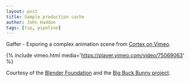 ```yaml
---
layout: post
title: Sample production cache
author: John Haddon
tags: [tip, pipeline]
---
```


Gaffer - Exporing a complex animation scene from [Cortex on Vimeo](https://vimeo.com/cortex).

{% include vimeo.html media='https://player.vimeo.com/video/75069063' %}

Courtesy of the [Blender Foundation](https://www.blender.org) and the [Big Buck Bunny project](https://www.bigbuckbunny.org).
